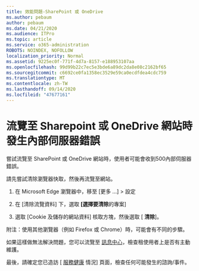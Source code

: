 ```yaml
---
title: 效能問題-SharePoint 或 OneDrive
ms.author: pebaum
author: pebaum
ms.date: 04/21/2020
ms.audience: ITPro
ms.topic: article
ms.service: o365-administration
ROBOTS: NOINDEX, NOFOLLOW
localization_priority: Normal
ms.assetid: 9225ec0f-771f-4d7a-8157-e188953107aa
ms.openlocfilehash: 99d99b22c7ec5e3bde6a89dc2da8e08c2162bf65
ms.sourcegitcommit: c6692ce0fa1358ec3529e59ca0ecdfdea4cdc759
ms.translationtype: MT
ms.contentlocale: zh-TW
ms.lasthandoff: 09/14/2020
ms.locfileid: "47677161"
---
```

# <a name="internal-server-error-when-navigating-to-sharepoint-or-onedrive-sites"></a>流覽至 Sharepoint 或 OneDrive 網站時發生內部伺服器錯誤

嘗試流覽至 SharePoint 或 OneDrive 網站時，使用者可能會收到500內部伺服器錯誤。 

請先嘗試清除瀏覽器快取，然後再流覽至網站。


1. 在 Microsoft Edge 瀏覽器中，移至 [更多 ...] > 設定

2. 在 [清除流覽資料] 下，選取 **[選擇要清除**的專案]

3. 選取 [Cookie 及儲存的網站資料] 核取方塊，然後選取 [ **清除**]。

附注：使用其他瀏覽器（例如 Firefox 或 Chrome）時，可能會有不同的步驟。

如果這樣做無法解決問題，您可以流覽至 [訊息中心](https://portal.office.com/adminportal/home#/MessageCenter)，檢查租使用者上是否有主動維護。

最後，請確定您已造訪 [ [服務健康](https://portal.office.com/adminportal/home#/servicehealth) 情況] 頁面，檢查任何可能發生的諮詢/事件。


